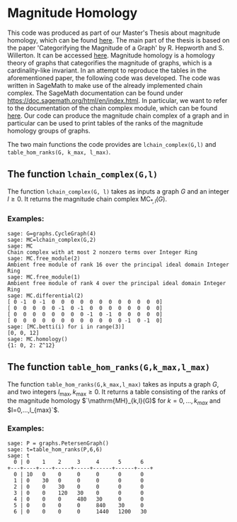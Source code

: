 # Magnitude Homology

This code was produced as part of our Master's Thesis about magnitude homology, which can be found [here](https://people.math.ethz.ch/~skalisnik/theses/Haeusermann_Msc.pdf). The main part of the thesis is based on the paper 'Categorifying the Magnitude of a Graph' by R. Hepworth and S. Willerton. It can be 
accessed [here](https://www.intlpress.com/site/pub/files/_fulltext/journals/hha/2017/0019/0002/HHA-2017-0019-0002-a003.pdf).
Magnitude homology is a homology theory of graphs that categorifies the magnitude of graphs, which is a cardinality-like invariant. 
In an attempt to reproduce the tables in the aforementioned paper, the following code was developed.
The code was written in SageMath to make use of the already implemented chain complex. The SageMath documentation can be found under https://doc.sagemath.org/html/en/index.html. In particular, we want to refer to the documentation 
of the chain complex module, which can be found [here](https://doc.sagemath.org/html/en/reference/homology/sage/homology/chain_complex.html#sage.homology.chain_complex.ChainComplex). 
Our code can produce the magnitude chain complex of a graph and in particular can be used to print tables of the ranks of the magnitude homology groups of graphs.


The two main functions the code provides are `lchain_complex(G,l)` and `table_hom_ranks(G, k_max, l_max)`.

## The function `lchain_complex(G,l)`
The function `lchain_complex(G, l)` takes as inputs a graph $G$ and an integer $l \geq 0$. It returns the magnitude chain complex $\mathrm{MC}_{\ast,l}(G)$.

### Examples:
```
sage: G=graphs.CycleGraph(4)
sage: MC=lchain_complex(G,2)
sage: MC
Chain complex with at most 2 nonzero terms over Integer Ring
sage: MC.free_module(2)
Ambient free module of rank 16 over the principal ideal domain Integer Ring
sage: MC.free_module(1)
Ambient free module of rank 4 over the principal ideal domain Integer Ring
sage: MC.differential(2)
[ 0 -1  0 -1  0  0  0  0  0  0  0  0  0  0  0  0]
[ 0  0  0  0  0 -1  0 -1  0  0  0  0  0  0  0  0]
[ 0  0  0  0  0  0  0  0 -1  0 -1  0  0  0  0  0]
[ 0  0  0  0  0  0  0  0  0  0  0  0 -1  0 -1  0]
sage: [MC.betti(i) for i in range(3)]
[0, 0, 12]
sage: MC.homology()
{1: 0, 2: Z^12}
```

## The function `table_hom_ranks(G,k_max,l_max)`
The function `table_hom_ranks(G,k_max,l_max)` takes as inputs a graph $G$, and two integers $l_{\mathrm{max}}, k_{\mathrm{max}} \geq 0$. It returns a table consisting of the ranks of the magnitude homology
$`\mathrm{MH}_{k,l}(G)$ for $k = 0,...,k_{max}$ and $l=0,...,l_{max}`$.

### Examples:
```
sage: P = graphs.PetersenGraph()
sage: t=table_hom_ranks(P,6,6)
sage: t
  0 | 0    1    2     3     4      5      6
+---+----+----+-----+-----+------+------+----+
  0 | 10   0    0     0     0      0      0
  1 | 0    30   0     0     0      0      0
  2 | 0    0    30    0     0      0      0
  3 | 0    0    120   30    0      0      0
  4 | 0    0    0     480   30     0      0
  5 | 0    0    0     0     840    30     0
  6 | 0    0    0     0     1440   1200   30
```
